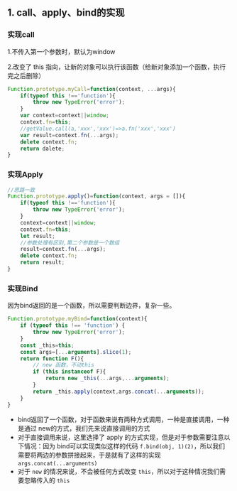 ## 1. call、apply、bind的实现

### 实现call

1.不传入第一个参数时，默认为window

2.改变了 this 指向，让新的对象可以执行该函数（给新对象添加一个函数，执行完之后删除）

```javascript
Function.prototype.myCall=function(context, ...args){
    if(typeof this !=='function'){
        throw new TypeError('error');
    }
    var context=context||window;
    context.fn=this;
    //getValue.call(a,'xxx','xxx')=>a.fn('xxx','xxx')
    var result=context.fn(...args);
    delete context.fn;
    return dalete;
}
```

### 实现Apply

```javascript
//思路一致
Function.prototype.apply()=function(context, args = []){
    if(typeof this !=='function'){
        throw new TypeError('error');
    }
    context=context||window;
    context.fn=this;
    let result;
    //参数处理有区别,第二个参数是一个数组
    result=context.fn(...args);
    delete context.fn;
    return result;
}
```

### 实现Bind

因为bind返回的是一个函数，所以需要判断边界，复杂一些。

```javascript
Function.prototype.myBind=function(context){
	if (typeof this !== 'function') {
    	throw new TypeError('error');
    }
    const _this=this;
    const args=[...arguments].slice(1);
    return function F(){
        // new 函数，不动this
        if (this instanceof F){
            return new _this(...args,...arguments);
        }
        return _this.apply(context,args.concat(...arguments));
    }
}
```

- bind返回了一个函数，对于函数来说有两种方式调用，一种是直接调用，一种是通过 new的方式，我们先来说直接调用的方式
- 对于直接调用来说，这里选择了 apply 的方式实现，但是对于参数需要注意以下情况：因为 bind可以实现类似这样的代码 `f.bind(obj, 1)(2)`，所以我们需要将两边的参数拼接起来，于是就有了这样的实现 `args.concat(...arguments)`
- 对于 `new` 的情况来说，不会被任何方式改变 `this`，所以对于这种情况我们需要忽略传入的 `this`


